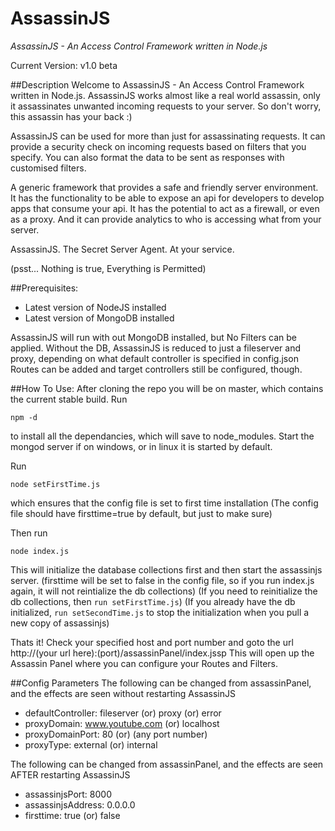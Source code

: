 AssassinJS
==========

*AssassinJS - An Access Control Framework written in Node.js*

Current Version: v1.0 beta

##Description
Welcome to AssassinJS - An Access Control Framework written in Node.js. AssassinJS works almost like a real world assassin, only it assassinates unwanted incoming requests to your server. So don't worry, this assassin has your back :)

AssassinJS can be used for more than just for assassinating requests. It can provide a security check on incoming requests based on filters that you specify. You can also format the data to be sent as responses with customised filters.

A generic framework that provides a safe and friendly server environment. It has the functionality to be able to expose an api for developers to develop apps that consume your api. It has the potential to act as a firewall, or even as a proxy. And it can provide analytics to who is accessing what from your server.

AssassinJS. The Secret Server Agent. At your service.

(psst... Nothing is true, Everything is Permitted)


##Prerequisites:
* Latest version of NodeJS installed
* Latest version of MongoDB installed

AssassinJS will run with out MongoDB installed, but No Filters can be applied. Without the DB, AssassinJS is reduced to just a fileserver and proxy, depending on what default controller is specified in config.json
Routes can be added and target controllers still be configured, though.

##How To Use:
After cloning the repo you will be on master, which contains the current stable build.
Run

	npm -d
	
to install all the dependancies, which will save to node_modules.
Start the mongod server if on windows, or in linux it is started by default.

Run 

	node setFirstTime.js

which ensures that the config file is set to first time installation
(The config file should have firsttime=true by default, but just to make sure)

Then run 

	node index.js

This will initialize the database collections first and then start the assassinjs server.
(firsttime will be set to false in the config file, so if you run index.js again, it will not reintialize the db collections)
(If you need to reinitialize the db collections, then ```run setFirstTime.js```)
(If you already have the db initialized, ```run setSecondTime.js``` to stop the initialization when you pull a new copy of assassinjs)

Thats it! Check your specified host and port number and goto the url
http://(your url here):(port)/assassinPanel/index.jssp
This will open up the Assassin Panel where you can configure your Routes and Filters.

##Config Parameters
The following can be changed from assassinPanel, and the effects are seen without restarting AssassinJS

* defaultController: fileserver (or) proxy (or) error
* proxyDomain: www.youtube.com (or) localhost
* proxyDomainPort: 80 (or) (any port number)
* proxyType: external (or) internal

The following can be changed from assassinPanel, and the effects are seen AFTER restarting AssassinJS

* assassinjsPort:	8000
* assassinjsAddress:	0.0.0.0
* firsttime:	true (or) false